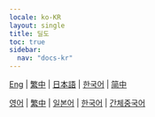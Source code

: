 ```yaml
---
locale: ko-KR
layout: single
title: 딜도
toc: true
sidebar:
  nav: "docs-kr"
---
```

[Eng](/dancexr/features/dildo) | [繁中](/tw/dancexr/features/dildo) | [日本語](/jp/dancexr/features/dildo) | [한국어](/kr/dancexr/features/dildo) | [简中](/zh/dancexr/features/dildo)

[영어](/dancexr/features/dildo) | [繁中](/tw/dancexr/features/dildo) | [일본어](/jp/dancexr/features/dildo) | [한국어](/kr/dancexr/features/dildo) | [간체중국어](/zh/dancexr/features/dildo)